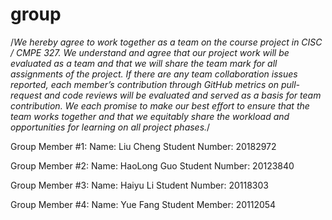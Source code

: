 # group
/*We hereby agree to work together as a team on the course project in CISC / CMPE 327. We understand and agree that our project work will be evaluated as a team and that we will share the team mark for all assignments of the project. If there are any team collaboration issues reported, each member’s contribution through GitHub metrics on pull-request and code reviews will be evaluated and served as a basis for team contribution. We each promise to make our best effort to ensure that the team works together and that we equitably share the workload and opportunities for learning on all project phases.*/

Group Member #1:
Name: Liu Cheng
Student Number: 20182972

Group Member #2:
Name: HaoLong Guo
Student Number: 20123840

Group Member #3:
Name: Haiyu Li
Student Number: 20118303

Group Member #4:
Name: Yue Fang
Student Member: 20112054